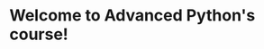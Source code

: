 
# Welcome to Advanced Python's course!

```{include} _slides/1.md
```
```{include} _slides/2.md
```
```{include} _slides/3.md
```
